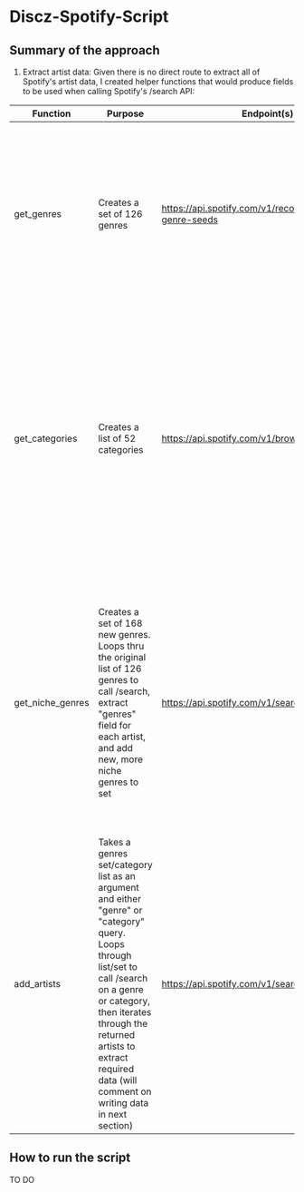 # Discz-Spotify-Script

## Summary of the approach

1. Extract artist data: Given there is no direct route to extract all of Spotify's artist data, I created helper functions that would produce fields to be used when calling Spotify's /search API:

| Function | Purpose | Endpoint(s) Used | Tradeoffs |
| -------- | -------------------- | ----------- | -------------------------- |
| get_genres | Creates a set of 126 genres | https://api.spotify.com/v1/recommendations/available-genre-seeds | Provides an entry point to getting initial results from /search, but is limited to broader genres that may exclude niche artists | 
get_categories | Creates a list of 52 categories | https://api.spotify.com/v1/browse/categories | Searching by category aims to retrieve more niche artists not captured in genre filter, though there is likely some overlap; requires more iterations and API calls to page through categories results|  
get_niche_genres | Creates a set of 168 new genres. Loops thru the original list of 126 genres to call /search, extract "genres" field for each artist, and add new, more niche genres to set | https://api.spotify.com/v1/search | Searching on more niche genres allows newer artists to appear in /search, though this function takes O(n^3) time in the worst case to loop through artists, genres, and then paged /search results |
add_artists | Takes a genres set/category list as an argument and either "genre" or "category" query. Loops through list/set to call /search on a genre or category, then iterates through the returned artists to extract required data (will comment on writing data in next section) | https://api.spotify.com/v1/search | Although params for /search are slightly different whether searching on "genre" or "category", wanted to ensure add_artists accepted both types of inputs to adhere to "DRY" principle |   


## How to run the script
TO DO

